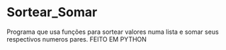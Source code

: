 # Sortear_Somar
Programa que usa funções para sortear valores numa lista e somar seus respectivos numeros pares.
FEITO EM PYTHON 
